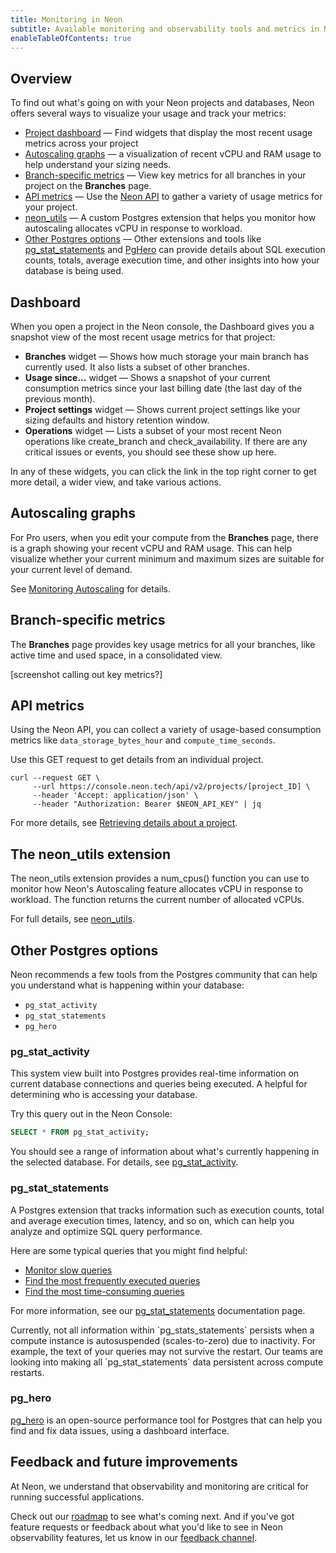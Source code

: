 ```yaml
---
title: Monitoring in Neon
subtitle: Available monitoring and observability tools and metrics in Neon
enableTableOfContents: true
---
```


## Overview

To find out what's going on with your Neon projects and databases, Neon offers several ways to visualize your usage and track your metrics:
- [Project dashboard](#dashboard) &#8212; Find widgets that display the most recent usage metrics across your project
- [Autoscaling graphs](#autoscaling-graphs) &#8212; a visualization of recent vCPU and RAM usage to help understand your sizing needs.
- [Branch-specific metrics](#branch-specific-metrics) &#8212; View key metrics for all branches in your project on the **Branches** page.
- [API metrics](#api-metrics) &#8212; Use the [Neon API](link) to gather a variety of usage metrics for your project.
- [neon_utils](#the-neon_utils-extension) &#8212; A custom Postgres extension that helps you monitor how autoscaling allocates vCPU in response to workload.
- [Other Postgres options](#other-postgres-options) &#8212; Other extensions and tools like [pg_stat_statements](https://neon.tech/docs/extensions/pg_stat_statements) and [PgHero](https://github.com/ankane/pghero) can provide details about SQL execution counts, totals, average execution time, and other insights into how your database is being used.

## Dashboard

When you open a project in the Neon console, the Dashboard gives you a snapshot view of the most recent usage metrics for that project:

- **Branches** widget &#8212; Shows how much storage your main branch has currently used. It also lists a subset of other branches.
- **Usage since...** widget  &#8212; Shows a snapshot of your current consumption metrics since your last billing date (the last day of the previous month).
- **Project settings** widget &#8212; Shows current project settings like your sizing defaults and history retention window.
- **Operations** widget &#8212; Lists a subset of your most recent Neon operations like create_branch and check_availability. If there are any critical issues or events, you should see these show up here.

In any of these widgets, you can click the link in the top right corner to get more detail, a wider view, and take various actions.

## Autoscaling graphs

For Pro users, when you edit your compute from the **Branches** page, there is a graph showing your recent vCPU and RAM usage. This can help visualize whether your current minimum and maximum sizes are suitable for your current level of demand.

See [Monitoring Autoscaling](/docs/guides/autoscaling#monitoring-autoscaling) for details.

## Branch-specific metrics

The **Branches** page provides key usage metrics for all your branches, like active time and used space, in a consolidated view.

[screenshot calling out key metrics?]

## API metrics

Using the Neon API, you can collect a variety of usage-based consumption metrics like  `data_storage_bytes_hour` and `compute_time_seconds`.

Use this GET request to get details from an individual project.

```curl
curl --request GET \
     --url https://console.neon.tech/api/v2/projects/[project_ID] \
     --header 'Accept: application/json' \
     --header "Authorization: Bearer $NEON_API_KEY" | jq
```

For more details, see [Retrieving details about a project](/docs/guides/partner-billing#retrieving-details-about-a-project).

## The neon_utils extension

The neon_utils extension provides a num_cpus() function you can use to monitor how Neon's Autoscaling feature allocates vCPU in response to workload. The function returns the current number of allocated vCPUs.

For full details, see [neon_utils](/docs/extensions/neon-utils).

## Other Postgres options

Neon recommends a few tools from the Postgres community that can help you understand what is happening within your database:

- `pg_stat_activity`
- `pg_stat_statements`
- `pg_hero`

### pg_stat_activity

This system view built into Postgres provides real-time information on current database connections and queries being executed. A helpful for determining who is accessing your database.

Try this query out in the Neon Console:

```sql
SELECT * FROM pg_stat_activity;
```

You should see a range of information about what's currently happening in the selected database. For details, see [pg_stat_activity](https://neon.tech/docs/postgres/monitoring-stats#MONITORING-PG-STAT-ACTIVITY-VIEW).

### pg_stat_statements

A Postgres extension that tracks information such as execution counts, total and average execution times, latency, and so on, which can help you analyze and optimize SQL query performance.

Here are some typical queries that you might find helpful:

- [Monitor slow queries](/docs/extensions/pg_stat_statements#monitor-slow-queries)
- [Find the most frequently executed queries](/docs/extensions/pg_stat_statements#monitor-slow-queries)
- [Find the most time-consuming queries](/docs/extensions/pg_stat_statements#monitor-slow-queries)

For more information, see our [pg_stat_statements](/docs/extensions/pg_stat_statements) documentation page.

<Admonition type="note">
Currently, not all information within `pg_stats_statements` persists when a compute instance is autosuspended (scales-to-zero) due to inactivity. For example, the text of your queries may not survive the restart. Our teams are looking into making all `pg_stat_statements` data persistent across compute restarts.
</Admonition>

### pg_hero

[pg_hero](https://github.com/pghero/pghero) is an open-source performance tool for Postgres that can help you find and fix data issues, using a dashboard interface.

## Feedback and future improvements

At Neon, we understand that observability and monitoring are critical for running successful applications.

Check out our [roadmap](/docs/introduction/roadmap) to see what's coming next. And if you've got feature requests or feedback about what you'd like to see in Neon observability features, let us know in our [feedback channel](https://discord.com/channels/1176467419317940276/1176788564890112042).
